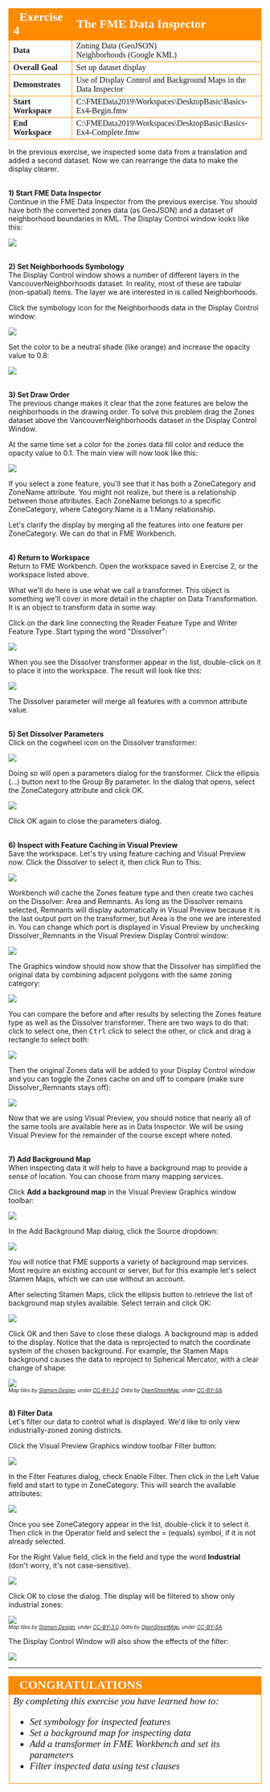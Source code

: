 <!--Exercise Section-->


<table style="border-spacing: 0px;border-collapse: collapse;font-family:serif">
<tr>
<td width=25% style="vertical-align:middle;background-color:darkorange;border: 2px solid darkorange">
<i class="fa fa-cogs fa-lg fa-pull-left fa-fw" style="color:white;padding-right: 12px;vertical-align:text-top"></i>
<span style="color:white;font-size:x-large;font-weight: bold">Exercise 4</span>
</td>
<td style="border: 2px solid darkorange;background-color:darkorange;color:white">
<span style="color:white;font-size:x-large;font-weight: bold">The FME Data Inspector</span>
</td>
</tr>

<tr>
<td style="border: 1px solid darkorange; font-weight: bold">Data</td>
<td style="border: 1px solid darkorange">Zoning Data (GeoJSON)<br>Neighborhoods (Google KML)</td>
</tr>

<tr>
<td style="border: 1px solid darkorange; font-weight: bold">Overall Goal</td>
<td style="border: 1px solid darkorange">Set up dataset display</td>
</tr>

<tr>
<td style="border: 1px solid darkorange; font-weight: bold">Demonstrates</td>
<td style="border: 1px solid darkorange">Use of Display Control and Background Maps in the Data Inspector</td>
</tr>

<tr>
<td style="border: 1px solid darkorange; font-weight: bold">Start Workspace</td>
<td style="border: 1px solid darkorange">C:\FMEData2019\Workspaces\DesktopBasic\Basics-Ex4-Begin.fmw</td>
</tr>

<tr>
<td style="border: 1px solid darkorange; font-weight: bold">End Workspace</td>
<td style="border: 1px solid darkorange">C:\FMEData2019\Workspaces\DesktopBasic\Basics-Ex4-Complete.fmw </td>
</tr>

</table>


In the previous exercise, we inspected some data from a translation and added a second dataset. Now we can rearrange the data to make the display clearer.


<br>**1) Start FME Data Inspector**
<br>Continue in the FME Data Inspector from the previous exercise. You should have both the converted zones data (as GeoJSON) and a dataset of neighborhood boundaries in KML. The Display Control window looks like this:

![](./Images/Img1.214.Ex4.DisplayControlWindow.png)


<br>**2) Set Neighborhoods Symbology**
<br>The Display Control window shows a number of different layers in the VancouverNeighborhoods dataset. In reality, most of these are tabular (non-spatial) items. The layer we are interested in is called Neighborhoods.

Click the symbology icon for the Neighborhoods data in the Display Control window:

![](./Images/Img1.215.Ex4.SetSymbologyIcon.png)

Set the color to be a neutral shade (like orange) and increase the opacity value to 0.8:

![](./Images/Img1.216.Ex4.SetSymbologyDialog.png)


<br>**3) Set Draw Order**
<br>The previous change makes it clear that the zone features are below the neighborhoods in the drawing order. To solve this problem drag the Zones dataset above the VancouverNeighborhoods dataset in the Display Control Window.

At the same time set a color for the zones data fill color and reduce the opacity value to 0.1. The main view will now look like this:

![](./Images/Img1.217.Ex4.ResymbolizedData.png)

If you select a zone feature, you'll see that it has both a ZoneCategory and ZoneName attribute. You might not realize, but there is a relationship between those attributes. Each ZoneName belongs to a specific ZoneCategory, where Category:Name is a 1:Many relationship.

Let's clarify the display by merging all the features into one feature per ZoneCategory. We can do that in FME Workbench.


<br>**4) Return to Workspace**
<br>Return to FME Workbench. Open the workspace saved in Exercise 2, or the workspace listed above.

What we'll do here is use what we call a transformer. This object is something we'll cover in more detail in the chapter on Data Transformation. It is an object to transform data in some way.

Click on the dark line connecting the Reader Feature Type and Writer Feature Type. Start typing the word "Dissolver":

![](./Images/Img1.218.Ex4.AddTransformer.png)

When you see the Dissolver transformer appear in the list, double-click on it to place it into the workspace. The result will look like this:

![](./Images/Img1.219.Ex4.DissolverTransformer.png)

The Dissolver parameter will merge all features with a common attribute value.

<br>**5) Set Dissolver Parameters**
<br>Click on the cogwheel icon on the Dissolver transformer:

![](./Images/Img1.220.Ex4.DissolverParametersButton.png)

Doing so will open a parameters dialog for the transformer. Click the ellipsis (...) button next to the Group By parameter. In the dialog that opens, select the ZoneCategory attribute and click OK.

![](./Images/Img1.221.Ex4.DissolverGroupByParameter.png)

Click OK again to close the parameters dialog.

<br>**6) Inspect with Feature Caching in Visual Preview**
<br>Save the workspace. Let's try using feature caching and Visual Preview now. Click the Dissolver to select it, then click Run to This:

![](./Images/Img1.221b.Ex4.RunToThis.png)

Workbench will cache the Zones feature type and then create two caches on the Dissolver: Area and Remnants. As long as the Dissolver remains selected, Remnants will display automatically in Visual Preview because it is the last output port on the transformer, but Area is the one we are interested in. You can change which port is displayed in Visual Preview by unchecking Dissolver_Remnants in the Visual Preview Display Control window:

![](./Images/Img1.221c.Ex4.DisplayControl.png)

The Graphics window should now show that the Dissolver has simplified the original data by combining adjacent polygons with the same zoning category:

![](./Images/Img1.221d.Ex4.DissolverResults.png)

You can compare the before and after results by selecting the Zones feature type as well as the Dissolver transformer. There are two ways to do that: click to select one, then <kbd>Ctrl</kbd> click to select the other, or click and drag a rectangle to select both:

![](./Images/Img1.221e.Ex4.ClickAndDragSelect.png)

Then the original Zones data will be added to your Display Control window and you can toggle the Zones cache on and off to compare (make sure Dissolver_Remnants stays off):

![](./Images/Img1.221f.Ex4.CompareCaches.png)

Now that we are using Visual Preview, you should notice that nearly all of the same tools are available here as in Data Inspector. We will be using Visual Preview for the remainder of the course except where noted.

<br>**7) Add Background Map**
<br>When inspecting data it will help to have a background map to provide a sense of location. You can choose from many mapping services.

Click **Add a background map** in the Visual Preview Graphics window toolbar:

![](./Images/Img1.222b.Ex4.AddABackgroundMap.png)

In the Add Background Map dialog, click the Source dropdown:

![](./Images/Img1.223.Ex4.BackgroundMapDialog.png)

You will notice that FME supports a variety of background map services. Most require an existing account or server, but for this example let's select Stamen Maps, which we can use without an account.

After selecting Stamen Maps, click the ellipsis button to retrieve the list of background map styles available. Select terrain and click OK:

![](./Images/Img1.224.Ex4.BackgroundMapPropertiesDialog.png)

Click OK and then Save to close these dialogs. A background map is added to the display. Notice that the data is reprojected to match the coordinate system of the chosen background. For example, the Stamen Maps background causes the data to reproject to Spherical Mercator, with a clear change of shape:

![](./Images/Img1.225.Ex4.DataWithBackgroundMap.png)
<br><span style="font-style:italic;font-size:x-small">Map tiles by <a href="https://stamen.com">Stamen Design</a>, under <a href="https://creativecommons.org/licenses/by/3.0">CC-BY-3.0</a>. Data by <a href="http://openstreetmap.org">OpenStreetMap</a>, under <a href="http://creativecommons.org/licenses/by-sa/3.0">CC-BY-SA</a>.


<br>**8) Filter Data**
<br>Let's filter our data to control what is displayed. We'd like to only view industrially-zoned zoning districts.

Click the Visual Preview Graphics window toolbar Filter button:

![](./Images/Img1.226.Ex4.FilterButton.png)

In the Filter Features dialog, check Enable Filter. Then click in the Left Value field and start to type in ZoneCategory. This will search the available attributes:

![](./Images/Img1.226b.Ex4.AttributeSearch.png)

Once you see ZoneCategory appear in the list, double-click it to select it. Then click in the Operator field and select the = (equals) symbol, if it is not already selected.

For the Right Value field, click in the field and type the word **Industrial** (don't worry, it's not case-sensitive).

![](./Images/Img1.227.Ex4.OneFilterSet.png)

Click OK to close the dialog. The display will be filtered to show only industrial zones:

![](./Images/Img1.230.Ex4.FilteredData.png)
<br><span style="font-style:italic;font-size:x-small">Map tiles by <a href="https://stamen.com">Stamen Design</a>, under <a href="https://creativecommons.org/licenses/by/3.0">CC-BY-3.0</a>. Data by <a href="http://openstreetmap.org">OpenStreetMap</a>, under <a href="http://creativecommons.org/licenses/by-sa/3.0">CC-BY-SA</a>.

The Display Control Window will also show the effects of the filter:

![](./Images/Img1.231.Ex4.DisplayControlFilter.png)

---

<!--Exercise Congratulations Section-->

<table style="border-spacing: 0px">
<tr>
<td style="vertical-align:middle;background-color:darkorange;border: 2px solid darkorange">
<i class="fa fa-thumbs-o-up fa-lg fa-pull-left fa-fw" style="color:white;padding-right: 12px;vertical-align:text-top"></i>
<span style="color:white;font-size:x-large;font-weight: bold;font-family:serif">CONGRATULATIONS</span>
</td>
</tr>

<tr>
<td style="border: 1px solid darkorange">
<span style="font-family:serif; font-style:italic; font-size:larger">
By completing this exercise you have learned how to:
<br>
<ul>
<li>Set symbology for inspected features</li>
<li>Set a background map for inspecting data</li>
<li>Add a transformer in FME Workbench and set its parameters</li>
<li>Filter inspected data using test clauses</li>
</span>
</td>
</tr>
</table>
